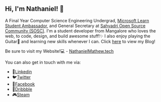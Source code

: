 ## Hi, I'm Nathaniel! 👋

A Final Year Computer Science Engineering Undergrad, [Microsoft Learn Student Ambassador](https://studentambassadors.microsoft.com/en-US/profile/4094), and General Secretary at [Sahyadri Open Source Community (SOSC)](https://sosc.org.in). I'm a student developer from Mangalore who loves the web, to code, design, and build awesome stuff!✨
I also enjoy playing the Guitar🎸 and learning new skills whenever I can. Click [here](https://nathanielmathew.tech/blog) to view my Blog!

Be sure to visit my Website!💻 - [NathanielMathew.tech](https://nathanielmathew.tech) 

You can also get in touch with me via:
- 💼[Linkedin](https://www.linkedin.com/in/nathanielmathew/)
- 🐦[Twitter](https://twitter.com/nathanxmathew)
- 🤝[Facebook](https://www.facebook.com/nathanielryanmathew)
- 🎨[Dribbble](https://dribbble.com/nathanielmathew)
- 🎮[Steam](http://steamcommunity.com/id/hyp3rflux/)
